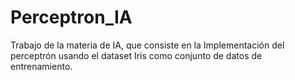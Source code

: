 # Perceptron_IA
Trabajo de la materia de IA, que consiste en la Implementación del perceptrón usando el dataset Iris como conjunto de datos de entrenamiento.
